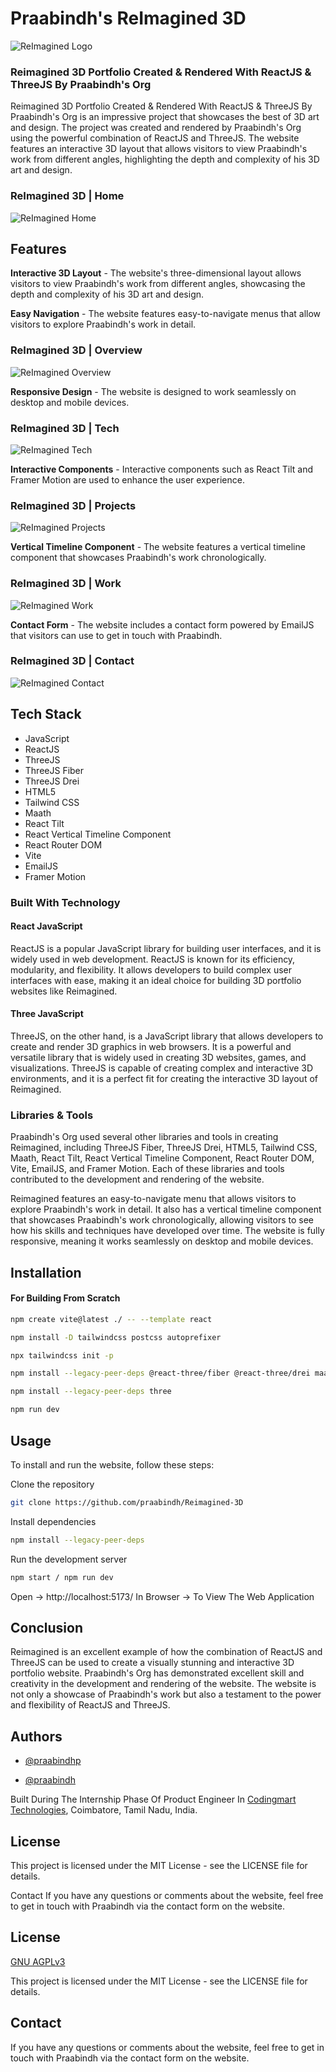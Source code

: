 
# Praabindh's ReImagined 3D

![ReImagined Logo](https://iili.io/HU50YBV.png)

### Reimagined 3D Portfolio Created & Rendered With ReactJS & ThreeJS By Praabindh's Org

Reimagined 3D Portfolio Created & Rendered With ReactJS & ThreeJS By Praabindh's Org is an impressive project that showcases the best of 3D art and design. The project was created and rendered by Praabindh's Org using the powerful combination of ReactJS and ThreeJS. The website features an interactive 3D layout that allows visitors to view Praabindh's work from different angles, highlighting the depth and complexity of his 3D art and design.

### ReImagined 3D | Home
![ReImagined Home](https://iili.io/HU5RRKg.png)

## Features

**Interactive 3D Layout** - The website's three-dimensional layout allows visitors to view Praabindh's work from different angles, showcasing the depth and complexity of his 3D art and design.

**Easy Navigation** - The website features easy-to-navigate menus that allow visitors to explore Praabindh's work in detail.

### ReImagined 3D | Overview
![ReImagined Overview](https://iili.io/HU5RTV1.png)

**Responsive Design** - The website is designed to work seamlessly on desktop and mobile devices.

### ReImagined 3D | Tech
![ReImagined Tech](https://iili.io/HU5RuiF.png)

**Interactive Components** - Interactive components such as React Tilt and Framer Motion are used to enhance the user experience.

### ReImagined 3D | Projects
![ReImagined Projects](https://iili.io/HU5R5la.png)

**Vertical Timeline Component** - The website features a vertical timeline component that showcases Praabindh's work chronologically.

### ReImagined 3D | Work
![ReImagined Work](https://iili.io/HU5RxDB.png)

**Contact Form** -
The website includes a contact form powered by EmailJS that visitors can use to get in touch with Praabindh.

### ReImagined 3D | Contact
![ReImagined Contact](https://iili.io/HU5RIoP.png)

## Tech Stack

- JavaScript
- ReactJS
- ThreeJS
- ThreeJS Fiber
- ThreeJS Drei
- HTML5
- Tailwind CSS
- Maath
- React Tilt
- React Vertical Timeline Component
- React Router DOM
- Vite
- EmailJS
- Framer Motion

### Built With Technology

#### React JavaScript
ReactJS is a popular JavaScript library for building user interfaces, and it is widely used in web development. ReactJS is known for its efficiency, modularity, and flexibility. It allows developers to build complex user interfaces with ease, making it an ideal choice for building 3D portfolio websites like Reimagined. 

#### Three JavaScript
ThreeJS, on the other hand, is a JavaScript library that allows developers to create and render 3D graphics in web browsers. It is a powerful and versatile library that is widely used in creating 3D websites, games, and visualizations. ThreeJS is capable of creating complex and interactive 3D environments, and it is a perfect fit for creating the interactive 3D layout of Reimagined.

### Libraries & Tools

Praabindh's Org used several other libraries and tools in creating Reimagined, including ThreeJS Fiber, ThreeJS Drei, HTML5, Tailwind CSS, Maath, React Tilt, React Vertical Timeline Component, React Router DOM, Vite, EmailJS, and Framer Motion. Each of these libraries and tools contributed to the development and rendering of the website.

Reimagined features an easy-to-navigate menu that allows visitors to explore Praabindh's work in detail. It also has a vertical timeline component that showcases Praabindh's work chronologically, allowing visitors to see how his skills and techniques have developed over time. The website is fully responsive, meaning it works seamlessly on desktop and mobile devices.

## Installation

#### For Building From Scratch
```bash
npm create vite@latest ./ -- --template react 

npm install -D tailwindcss postcss autoprefixer

npx tailwindcss init -p

npm install --legacy-peer-deps @react-three/fiber @react-three/drei maath react-tilt react-vertical-timeline-component @emailjs/browser framer-motion react-router-dom

npm install --legacy-peer-deps three

npm run dev
```

## Usage

To install and run the website, follow these steps:

Clone the repository
``` bash
git clone https://github.com/praabindh/Reimagined-3D
```

Install dependencies
```bash
npm install --legacy-peer-deps
```

Run the development server
```bash
npm start / npm run dev
```

Open -> http://localhost:5173/ In Browser -> To View The Web Application

## Conclusion

Reimagined is an excellent example of how the combination of ReactJS and ThreeJS can be used to create a visually stunning and interactive 3D portfolio website. Praabindh's Org has demonstrated excellent skill and creativity in the development and rendering of the website. The website is not only a showcase of Praabindh's work but also a testament to the power and flexibility of ReactJS and ThreeJS.
## Authors

- [@praabindhp](https://www.github.com/praabindhp)

- [@praabindh](https://www.github.com/praabindh)

Built During The Internship Phase Of Product Engineer In [Codingmart Technologies](https://codingmart.com/), Coimbatore, Tamil Nadu, India.

## License
This project is licensed under the MIT License - see the LICENSE file for details.

Contact
If you have any questions or comments about the website, feel free to get in touch with Praabindh via the contact form on the website.
## License

[GNU AGPLv3](https://choosealicense.com/licenses/agpl-3.0/)

This project is licensed under the MIT License - see the LICENSE file for details.

## Contact
If you have any questions or comments about the website, feel free to get in touch with Praabindh via the contact form on the website.